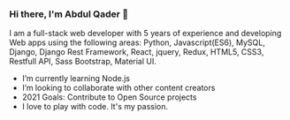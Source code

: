 ### Hi there, I'm Abdul Qader 👋

I am a full-stack web developer with 5 years of experience and developing Web apps using the following areas:
Python, Javascript(ES6), MySQL, Django, Django Rest Framework, React, jquery, Redux, HTML5, CSS3, Restfull API, Sass Bootstrap, Material UI.

-  I’m currently learning Node.js 
-  I’m looking to collaborate with other content creators
-  2021 Goals: Contribute to Open Source projects
-  I love to play with code. It's my passion.

